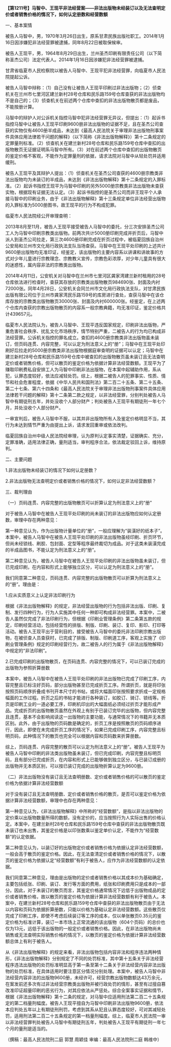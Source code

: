 **【第1211号】马智中、王现平非法经营案——非法出版物未经装订以及无法查明定价或者销售价格的情况下，如何认定册数和经营数额**

一、基本案情

被告人马智中，男，1970年3月26日出生，原系甘肃民族出版社职工。2014年1月16日因涉嫌犯非法经营罪被逮捕，同年8月22日被取保候审。

被告人王现平，男，1964年8月29日出生，兰州圣杰印刷有限责任公司（以下简称圣杰公司）法定代表人。2014年1月16日因涉嫌犯非法经营罪被逮捕。

甘肃省临夏市人民检察院以被告人马智中、王现平犯非法经营罪，向临夏市人民法院提起公诉。

被告人马智中辩称：（1）自己没有让被告人王现平印刷过非法出版物；（2）侦查机关在兰州市七里河区建兰新村28号仓库和民乐路159号仓库查获的非法出版物均不是自己的；（3）侦查机关在前述两个仓库中查扣的非法出版物散页都是废品，不能按册计算。

马智中的辩护人对公诉机关指控马智中犯非法经营罪无异议，但提出：（1）起诉书指控马智中让被告人王现平印刷9600册非法出版物的证据不足，且在圣杰公司查获的实物仅有4600册半成品，未达到《最高人民法院关于审理非法出版物刑事案件具体应用法律若干问题的解释》（以下简称《非法出版物解释》）第十二条规定的定罪量刑标准。（2）侦查机关在建兰新村28号仓库和民乐路159号仓库中查扣的出版物散页无证据证明系马智中所有。（3）对在前述两个仓库中查扣的出版物散页的鉴定价格不客观，不能作为定罪量刑的依据，请求法院对马智中从轻处罚并适用缓刑。

被告人王现平及其辩护人提出：（1）侦查机关在圣杰公司查获的4600册宗教类非法出版物均为未装订的半成品，未达到《非法出版物解释》第十二条规定的入罪标准。（2）起诉书指控王现平为马智中印刷的另外5000册宗教类非法出版物未查获实物，根据现有证据无法认定。（3）起诉书指控的是圣杰公司而非王现平个人承接马智中的印刷业务，由于《非法出版物解释》第十三条规定单位非法经营出版物的入罪标准为5000册图书，故王现平的行为不构成犯罪。

临夏市人民法院经公开审理查明：

2013年8月至11月，被告人王现平接受被告人马智中的委托，分三次安排圣杰公司工人为马智中印刷宗教类出版物。前两次共计5000册印刷完成并折页后，马智中派人到圣杰公司拉走，第三次4600册印刷完成在折页过程中，被临夏回族自治州公安局和兰州市文化局行政执法支队当场查获。马智中在王现平处印刷的上述共计9600册出版物均无准印证，经鉴定，该出版物的主要内容系以讲课和讲故事的方式对少年儿童进行宗教理念、宗教教义宣传，宗教色彩浓厚，对少年儿童具有很大的迷惑性，属内容非法的宗教类出版物。

2014年4月11日，公安机关对马智中在兰州市七里河区龚家湾建兰新村租用的28号仓库依法进行检查时，查获其存放的宗教类出版物散页984690张、封面及内衬72000张。同年4月28日，公安机关会同兰州市文化局行政执法支队，对甘肃民族出版有限公司位于兰州市龚家湾民乐路159号的库房进行查处，查获马智中在该仓库存放的宗教类出版物散页30000张、封面及内衬600000张。经鉴定，在上述两个仓库内查获的宗教出版物散页的内容系一般宗教典籍，均无准印证，鉴定价格共计439657元。

临夏市人民法院认为，被告人马智中、王现平违反国家规定，印刷非法出版物，严重危害社会秩序、扰乱文化市场秩序，情节特别严重，二被告人的行为均已构成非法经营罪。公诉机关指控的罪名成立。查扣的4600册宗教类非法出版物虽未装订，但页码连贯、内容完整，可以认定为刑法意义上的“册”；马智中在王现平处印刷好后拉走的5000册宗教类非法出版物根据庭审查明的证据可以认定；马智中在建兰新村28号仓库和民乐路159号仓库中被查扣的出版物散页虽未装订且无法查明定价或者销售价格，但可以散页的鉴定价格为依据计算非法经营数额。王现平为了赚取印刷费私自安排工人为马智中印刷非法出版物，在本案中起辅助作用，系从犯，认罪态度较好，依法应减轻处罚。综上，根据二被告人的犯罪事实、性质、情节和社会危害程度，依据《中华人民共和国刑法》第二百二十五条、第二十五条、第二十七条、第六十四条和《最高人民法院关于审理非法出版物刑事案件具体应用法律若干问题的解释》第十二条第二款之规定，以非法经营罪，分别判处被告人马智中有期徒刑五年，并处没收个人部分财产；判处被告人王现平有期徒刑一年七个月，并处没收个人部分财产。

一审宣判后，被告人马智中不服，以其并非出版物所有人及鉴定价格明显不当，其行为未达到情节严重为由提出上诉，请求发回重审或依法改判。

临夏回族自治州中级人民法院经审理，认为原判认定事实清楚，证据确实、充分，定罪准确，适用法律正确，量刑适当，审判程序合法，依法裁定驳回上诉，维持原判。

二、主要问题

1.非法出版物未经装订的情况下如何认定册数？

2.非法出版物无法查明定价或者销售价格的情况下，如何认定非法经营数额？

三、裁判理由

（一）页码连贯、内容完整的出版物散页可以折算认定为刑法意义上的“册”

对于被告人马智中在被告人王现平处印刷的尚未装订的非法出版物应如何认定册数，审理中存在两种意见：

第一种意见认为，作为出版物计量单位的“册”，一般应理解为“装潢好的纸本子”。本案中，被告人马智中在被告人王现平处印刷的非法出版物虽经印刷、折页环节，但尚未经锁线、刷胶、包封面、定型等程序最终裁切为成品。对于这类未装潢完成的半成品图书，不能认定为刑法意义上的“册”。

第二种意见认为，被告人马智中在被告人王现平处印刷的非法出版物虽未装订，但已完成印刷，在内容和形式上能够独立区分，可以认定为刑法意义上的“册”。

我们同意第二种意见，页码连贯、内容完整的出版物散页可以折算为刑法意义上的“册”。理由是：

1.应从实质意义上认定非法印刷行为

根据《非法出版物解释》的规定，非法经营出版物的行为包括非法出版、印刷、复制、发行四种行为，行为人实施其中任何一种即可构成非法经营罪。本案中，二被告人虽然仅完成了非法印刷行为，但根据《印刷业管理条例》第二条第五款的规定，印刷经营活动，包括经营性的排版、制版、印刷、装订、复印、影印、打印等活动。被告人王现平出于营利目的，接受被告人马智中的委托非法印刷宗教出版物，在被侦查人员查获时，已完成了排版、制版、印刷道工序，客观上实施了《印刷业管理条例》规定的印刷经营行为，故二被告人的行为属于《非法出版物解释》中规定的“非法印刷”。

2.已完成印刷的出版物散页，在页码连贯、内容完整的情况下，可以已装订完成的出版物为参照折算册数

本案中，被告人马智中在被告人王现平处印刷的非法出版物已完成了印刷工序，内容完整且已标注好页码，部分出版物甚至已完成折页工序。所谓折页，就是将印张按照页码顺序折叠成书刊开本尺寸的书帖，或将大幅面印张按照要求折成一定规格幅面的工作过程。折页之后的书帖才能进行各种装订，如胶订、骑订、锁线等。折页是印刷工业的一道必要工序，印刷机印出的大幅面纸必须经过折页才能形成产品。完成折页的出版物散页虽然在外观上有别于已装订完毕的出版物，但内容完整且连贯，基本不会影响阅读这一出版物的主要功能，与通常情况下的书籍并无本质区别。此外，由于出版物的页码数是确定的，折页工序是按照散页的页码顺序进行，因此，即使在未完成折页工序的情况下，如果已完成印刷工序，内容完整且标明页码，此种情况下的散页也完全可以根据内容和页码数来折算册数。

综上，页码连贯、内容完整的散页可以认定为刑法意义上的“册”。被告人王现平为被告人马智中印刷的非法类出版物虽未装订，但已完成印刷，内容完整且标明页码，且有部分已完成折页，在内容和形式上已能够做到独立区分，与已装订成册的出版物并无本质区别，可以按已装订完成的出版物折算认定为9600册。

（二）非法出版物没有装订且无法查明册数、定价或者销售价格的可以散页的鉴定价格为依据计算非法经营数额

对于没有装订且无法查明册数、定价或者销售价格的散页，是否可以鉴定价格为依据计算非法经营数额，审理中也存在两种意见：

第一种意见认为，《非法出版物解释》中所称的“经营数额”，是指以非法出版物的定价乘以出版物数量所得的数额，没有定价的，应当按照行为人实际出售的价格认定。本案中，在建兰新村28号仓库和民乐路159号仓库中查获的非法出版物散页既未装订也未出售，其鉴定价格是以印张数乘以鉴定单价认定，不能作为“经营数额”的认定依据。

第二种意见认为，以装订好的出版物定价或者销售价格为依据认定非法经营数额，一般会高于散页的鉴定价格。因此，在无法查清定价或者销售价格的情况下，以散页的鉴定价格为依据认定“经营数额”有利于被告人，应作为非法经营数额的认定依据。

我们同意第二种意见，理由是出版物的定价或者销售价格以其成本价为基础确定，主要包括纸张、印刷、装订、发行等方面的费用，纸张和印刷费用只是成本的一部分。因此，对于未装订的散页而言，其鉴定价格通常情况下远低于出版物成品的定价或者销售价格，故以散页的鉴定价格为依据计算非法经营数额有利于被告人。本案中，在建兰新村28号仓库和民乐路159号仓库中查获的非法出版物散页由于无法以内容和页码为依据折算册数，只能以价格为基础认定非法经营数额。这些散页仅完成了印刷工序，即使不考虑后续装订等工序的成本，仅以单张散页0.35元的鉴定价格为标准计算，装订一本市场上正常流通的该出版物（604个页码）的总价也仅为13元，远低于该出版物的一般定价或者销售价格。因此，在非法出版物尚未销售或无法查明实际销售价格的情况下，以散页的鉴定价格为依据计算非法经营数额总体上有利于被告人。

从《非法出版物解释》的规定来看，非法出版物包括内容非法和程序违法两种情形，《非法出版物解释》分别规定了不同的处罚标准，其中第十五条关于非法经营程序违法出版物的处罚标准明显高于第一条至第十二条关于非法经营内容非法出版物的处罚标准，在具体适用时要注意区分情况分别处理。本案中，被告人马智中非法经营内容非法的出版物9600册，未经许可，经营宗教出版物数额达43万余元，在案发前还多次有过非法经营宗教类出版物并被行政处罚的情形，甚至有过擅自篡改准印证超量印刷的恶劣行为，对其应依法从严惩处。综合全案事实证据和情节，根据《非法出版物解释》第十二条的规定，对马智中应适用刑法第二百二十五条规定的第二档量刑幅度。被告人王现平擅自为马智中印刷非法出版物9600册，依法本应判处五年以上有期徒刑刑罚，考虑到其系从犯且认罪态度较好，可对其减轻处罚，适用刑法第二百二十五条规定的第一档量刑幅度。综上，临夏市人民法院一审以非法经营罪判处被告人马智中有期徒刑五年，判处被告人王现平有期徒刑一年七个月的量刑是适当的。

（撰稿：最高人民法院刑二庭 郭慧 周颖佳 审编：最高人民法院刑二庭 韩维中）